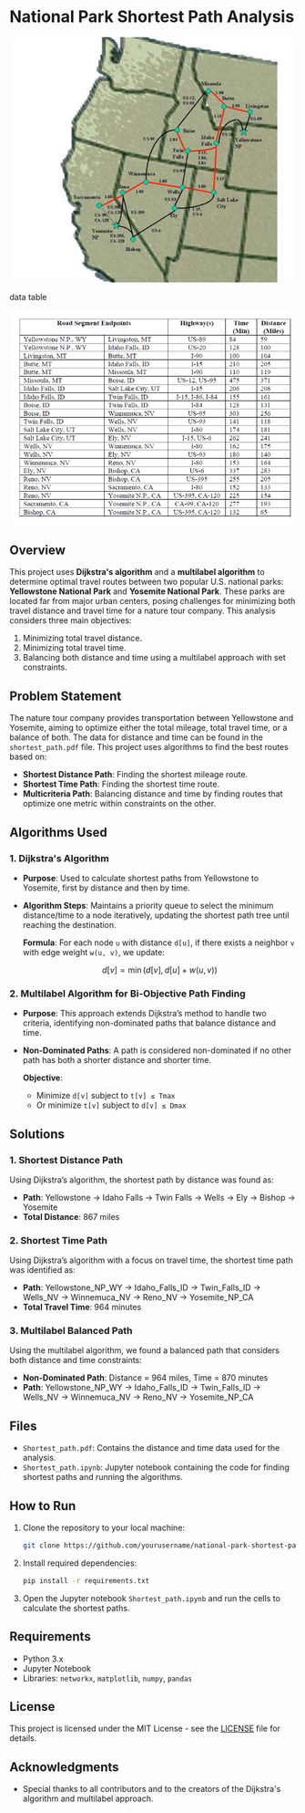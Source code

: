 # National Park Shortest Path Analysis

![Eight Image](https://github.com/Johnlee19990908/Min-Cost-Flow_-Transportation-Strategy/blob/main/readme_photo/1.png)

data table

![Eight Image](https://github.com/Johnlee19990908/National-Park-Shortest-Path-Analysis/blob/main/readme_photo/2.png)
## Overview
This project uses **Dijkstra's algorithm** and a **multilabel algorithm** to determine optimal travel routes between two popular U.S. national parks: **Yellowstone National Park** and **Yosemite National Park**. These parks are located far from major urban centers, posing challenges for minimizing both travel distance and travel time for a nature tour company. This analysis considers three main objectives:

1. Minimizing total travel distance.
2. Minimizing total travel time.
3. Balancing both distance and time using a multilabel approach with set constraints.

## Problem Statement
The nature tour company provides transportation between Yellowstone and Yosemite, aiming to optimize either the total mileage, total travel time, or a balance of both. The data for distance and time can be found in the `shortest_path.pdf` file. This project uses algorithms to find the best routes based on:

- **Shortest Distance Path**: Finding the shortest mileage route.
- **Shortest Time Path**: Finding the shortest time route.
- **Multicriteria Path**: Balancing distance and time by finding routes that optimize one metric within constraints on the other.

## Algorithms Used

### 1. Dijkstra's Algorithm
- **Purpose**: Used to calculate shortest paths from Yellowstone to Yosemite, first by distance and then by time.
- **Algorithm Steps**: Maintains a priority queue to select the minimum distance/time to a node iteratively, updating the shortest path tree until reaching the destination.

    **Formula**:
    For each node `u` with distance `d[u]`, if there exists a neighbor `v` with edge weight `w(u, v)`, we update:
    
    ```math
    d[v] = \min(d[v], d[u] + w(u, v))
    ```

### 2. Multilabel Algorithm for Bi-Objective Path Finding
- **Purpose**: This approach extends Dijkstra’s method to handle two criteria, identifying non-dominated paths that balance distance and time.
- **Non-Dominated Paths**: A path is considered non-dominated if no other path has both a shorter distance and shorter time.

    **Objective**:
    - Minimize `d[v]` subject to `t[v] ≤ Tmax`
    - Or minimize `t[v]` subject to `d[v] ≤ Dmax`

## Solutions

### 1. Shortest Distance Path
Using Dijkstra’s algorithm, the shortest path by distance was found as:

- **Path**: Yellowstone → Idaho Falls → Twin Falls → Wells → Ely → Bishop → Yosemite
- **Total Distance**: 867 miles

### 2. Shortest Time Path
Using Dijkstra’s algorithm with a focus on travel time, the shortest time path was identified as:

- **Path**: Yellowstone_NP_WY → Idaho_Falls_ID → Twin_Falls_ID → Wells_NV → Winnemuca_NV → Reno_NV → Yosemite_NP_CA
- **Total Travel Time**: 964 minutes

### 3. Multilabel Balanced Path
Using the multilabel algorithm, we found a balanced path that considers both distance and time constraints:

- **Non-Dominated Path**: Distance = 964 miles, Time = 870 minutes
- **Path**: Yellowstone_NP_WY → Idaho_Falls_ID → Twin_Falls_ID → Wells_NV → Winnemuca_NV → Reno_NV → Yosemite_NP_CA

## Files

- `Shortest_path.pdf`: Contains the distance and time data used for the analysis.
- `Shortest_path.ipynb`: Jupyter notebook containing the code for finding shortest paths and running the algorithms.

## How to Run

1. Clone the repository to your local machine:

    ```bash
    git clone https://github.com/yourusername/national-park-shortest-path.git
    ```

2. Install required dependencies:

    ```bash
    pip install -r requirements.txt
    ```

3. Open the Jupyter notebook `Shortest_path.ipynb` and run the cells to calculate the shortest paths.

## Requirements

- Python 3.x
- Jupyter Notebook
- Libraries: `networkx`, `matplotlib`, `numpy`, `pandas`

## License
This project is licensed under the MIT License - see the [LICENSE](LICENSE) file for details.

## Acknowledgments

- Special thanks to all contributors and to the creators of the Dijkstra's algorithm and multilabel approach.
